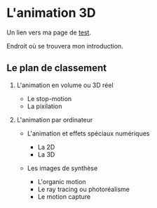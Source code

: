 # L'animation 3D

Un lien vers ma page de [test](test.md).

Endroit où se trouvera mon introduction.

## Le plan de classement


1. L'animation en volume ou 3D réel

    - Le stop-motion
    - La pixilation
    
2. L'animation par ordinateur

    - L'animation et effets spéciaux numériques
        - La 2D
        - La 3D
        
    - Les images de synthèse
        * L'organic motion
        * Le ray tracing ou photoréalisme
        * Le motion capture
